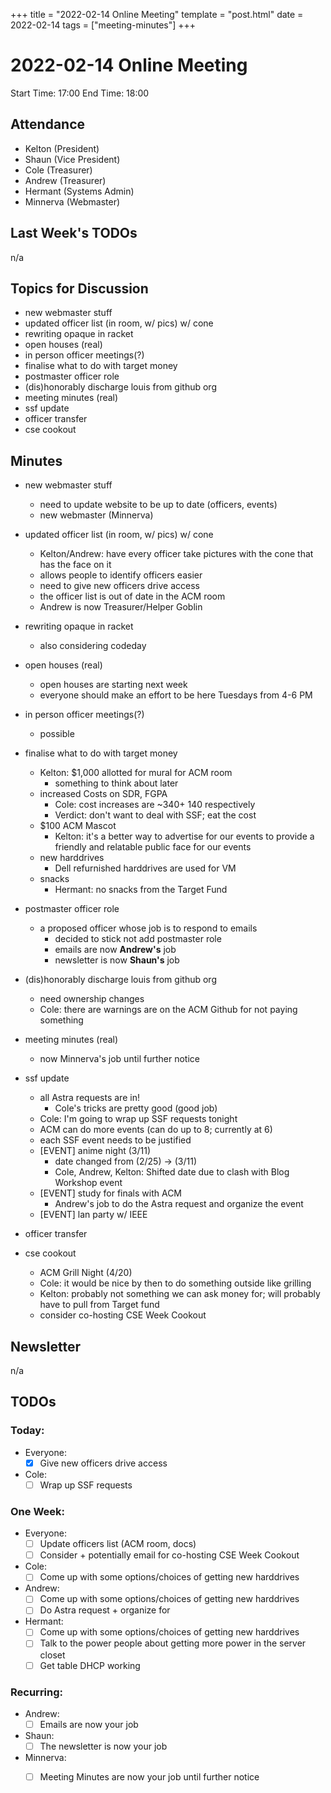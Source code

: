 +++
title = "2022-02-14 Online Meeting"
template = "post.html"
date = 2022-02-14
tags = ["meeting-minutes"]
+++
# 2022-02-14 Online Meeting

Start Time: 17:00 
End Time:   18:00

## Attendance
- Kelton	(President)
- Shaun		(Vice President)
- Cole		(Treasurer)
- Andrew	(Treasurer)
- Hermant	(Systems Admin)
- Minnerva	(Webmaster)

## Last Week's TODOs
n/a

## Topics for Discussion
- new webmaster stuff
- updated officer list (in room, w/ pics) w/ cone
- rewriting opaque in racket
- open houses (real)
- in person officer meetings(?)
- finalise what to do with target money
- postmaster officer role
- (dis)honorably discharge louis from github org
- meeting minutes (real)
- ssf update
- officer transfer
- cse cookout

## Minutes
- new webmaster stuff
  - need to update website to be up to date (officers, events)
  - new webmaster (Minnerva)

- updated officer list (in room, w/ pics) w/ cone
  - Kelton/Andrew: have every officer take pictures with the cone that has the face on it 
  - allows people to identify officers easier
  - need to give new officers drive access
  - the officer list is out of date in the ACM room
  - Andrew is now Treasurer/Helper Goblin

- rewriting opaque in racket
  - also considering codeday

- open houses (real)
  - open houses are starting next week
  - everyone should make an effort to be here Tuesdays from 4-6 PM

- in person officer meetings(?)
  - possible

- finalise what to do with target money
  - Kelton: $1,000 allotted for mural for ACM room
    - something to think about later
  - increased Costs on SDR, FGPA
    - Cole: cost increases are ~$340 + ~$140 respectively
    - Verdict: don't want to deal with SSF; eat the cost
  - $100 ACM Mascot
    - Kelton: it's a better way to advertise for our events to provide a friendly and              relatable public face for our events
  - new harddrives
    - Dell refurnished harddrives are used for VM
  - snacks
    - Hermant: no snacks from the Target Fund

- postmaster officer role
  - a proposed officer whose job is to respond to emails
    - decided to stick not add postmaster role
    - emails are now **Andrew's** job
    - newsletter is now **Shaun's** job

- (dis)honorably discharge louis from github org
  - need ownership changes
  - Cole: there are warnings are on the ACM Github for not paying something

- meeting minutes (real)
  - now Minnerva's job until further notice

- ssf update
  - all Astra requests are in!
    - Cole's tricks are pretty good (good job)
  - Cole: I'm going to wrap up SSF requests tonight
  - ACM can do more events (can do up to 8; currently at 6)
  - each SSF event needs to be justified
  - [EVENT] anime night (3/11)
    - date changed from (2/25) -> (3/11)
    - Cole, Andrew, Kelton: Shifted date due to clash with Blog Workshop event
  - [EVENT] study for finals with ACM
    - Andrew's job to do the Astra request and organize the event
  - [EVENT] lan party w/ IEEE

- officer transfer

- cse cookout
  - ACM Grill Night (4/20)
  - Cole: it would be nice by then to do something outside like grilling
  - Kelton: probably not something we can ask money for; will probably have to pull from     Target fund
  - consider co-hosting CSE Week Cookout

## Newsletter
n/a

## TODOs
### Today:
- Everyone:
  - [x] Give new officers drive access
- Cole:
  - [ ] Wrap up SSF requests
### One Week:
- Everyone:
  - [ ] Update officers list (ACM room, docs)
  - [ ] Consider + potentially email for co-hosting CSE Week Cookout
- Cole:
  - [ ] Come up with some options/choices of getting new harddrives
- Andrew:
  - [ ] Come up with some options/choices of getting new harddrives
  - [ ] Do Astra request + organize for <Study for Finals with ACM>
- Hermant:
  - [ ] Come up with some options/choices of getting new harddrives
  - [ ] Talk to the power people about getting more power in the server closet
  - [ ] Get table DHCP working
### Recurring:
- Andrew:
  - [ ] Emails are now your job
- Shaun:
  - [ ] The newsletter is now your job
- Minnerva:
  - [ ] Meeting Minutes are now your job until further notice


